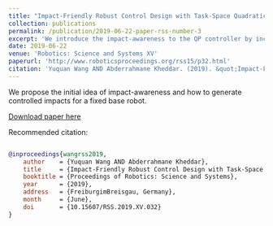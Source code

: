 ```yaml
---
title: "Impact-Friendly Robust Control Design with Task-Space Quadratic Optimization"
collection: publications
permalink: /publication/2019-06-22-paper-rss-number-3
excerpt: 'We introduce the impact-awareness to the QP controller by including the gradient of impact-induced state jumps with respect to the QP decision variables.'
date: 2019-06-22
venue: 'Robotics: Science and Systems XV'
paperurl: 'http://www.roboticsproceedings.org/rss15/p32.html'
citation: 'Yuquan Wang AND Abderrahmane Kheddar. (2019). &quot;Impact-Friendly Robust Control Design with Task-Space Quadratic Optimization. &quot; <i>Robotics: Science and Systems XV</i>. '
---
```

We propose the initial idea of impact-awareness and how to generate controlled impacts for a fixed base robot.


[Download paper here](http://www.roboticsproceedings.org/rss15/p32.pdf)

Recommended citation:
```bib

@inproceedings{wangrss2019, 
    author    = {Yuquan Wang AND Abderrahmane Kheddar}, 
    title     = {Impact-Friendly Robust Control Design with Task-Space Quadratic Optimization}, 
    booktitle = {Proceedings of Robotics: Science and Systems}, 
    year      = {2019}, 
    address   = {FreiburgimBreisgau, Germany}, 
    month     = {June}, 
    doi       = {10.15607/RSS.2019.XV.032} 
} 
```

